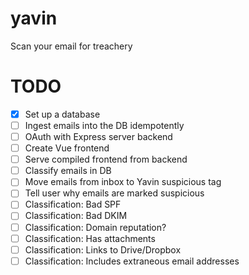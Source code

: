 # yavin

Scan your email for treachery

# TODO

- [x] Set up a database
- [ ] Ingest emails into the DB idempotently
- [ ] OAuth with Express server backend
- [ ] Create Vue frontend
- [ ] Serve compiled frontend from backend
- [ ] Classify emails in DB
- [ ] Move emails from inbox to Yavin suspicious tag
- [ ] Tell user why emails are marked suspicious
- [ ] Classification: Bad SPF
- [ ] Classification: Bad DKIM
- [ ] Classification: Domain reputation?
- [ ] Classification: Has attachments
- [ ] Classification: Links to Drive/Dropbox
- [ ] Classification: Includes extraneous email addresses
